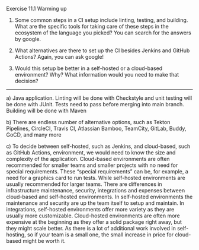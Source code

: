 Exercise 11.1 Warming up

1. Some common steps in a CI setup include linting, testing, and building. What are the specific tools for taking care of these steps in the ecosystem of the language you picked? You can search for the answers by google.

2. What alternatives are there to set up the CI besides Jenkins and GitHub Actions? Again, you can ask google!

3. Would this setup be better in a self-hosted or a cloud-based environment? Why? What information would you need to make that decision?

----

a) Java application. Linting will be done with Checkstyle and unit testing will be done with JUnit. Tests need to pass before merging into main branch. Building will be done with Maven

b) There are endless number of alternative options, such as Tekton Pipelines, CircleCI, Travis CI, Atlassian Bamboo, TeamCity, GitLab, Buddy, GoCD, and many more

c) To decide between self-hosted, such as Jenkins, and cloud-based, such as GitHub Actions, environment, we would need to know the size and complexity of the application. Cloud-based environments are often recommended for smaller teams and smaller projects with no need for special requirements. These “special requirements” can be, for example, a need for a graphics card to run tests. While self-hosted environments are usually recommended for larger teams. 
There are differences in infrastructure maintenance, security, integrations and expenses between cloud-based and self-hosted environments. In self-hosted environments the maintenance and security are up the team itself to setup and maintain. In integrations, self-hosted environments offer more variety as they are usually more customizable. Cloud-hosted environments are often more expensive at the beginning as they offer a solid package right away, but they might scale better. As there is a lot of additional work involved in self-hosting, so if your team is a small one, the small increase in price for cloud-based might be worth it. 
